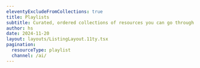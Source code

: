 ```yaml
---
eleventyExcludeFromCollections: true
title: Playlists
subtitle: Curated, ordered collections of resources you can go through in a sitting.
author: hs
date: 2024-11-20
layout: layouts/ListingLayout.11ty.tsx
pagination:
  resourceType: playlist
  channel: /ai/
---
```

